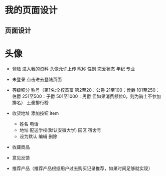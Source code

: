 # 我的页面设计

## 页面设计
# 头像
  * 登陆
  进入我的资料
  头像允许上传
  昵称
  性别
  恋爱状态
  年纪
  专业
  * 未登录
  点击进去登陆页面
  
* 等级积分 称号（第1名:全校首富 第2至20：公爵 21至100：侯爵 101至250：伯爵 251至500：子爵 501至1000：男爵 但如果消费额位0，则为骑士不参加排名） 土豪排行榜
* 收货地址
  添加按钮
  item
    * 姓名 电话
    * 地址 配送学校(默认安徽大学) 园区 宿舍号
    * 设为默认 编辑 删除

* 收藏商品
* 意见反馈
* 推荐产品（推荐产品根据用户过去购买记录推荐，如果时间足够就实现）
